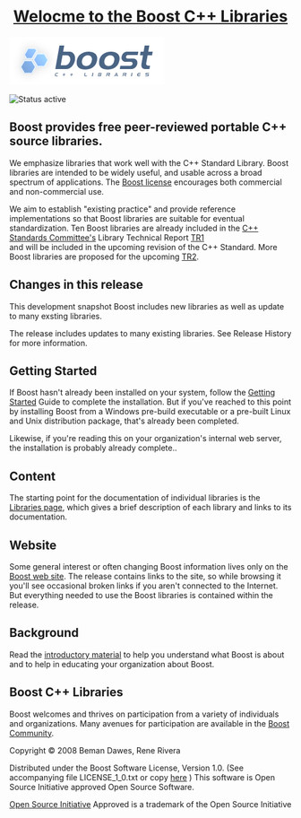 
<h1  align="center"><strong><u>Welocme to the Boost C++ Libraries</u></strong></h1>

![](boost.png)

![Status active](https://img.shields.io/badge/Status-active%20development-2eb3c1.svg) 
## Boost provides free peer-reviewed portable C++ source libraries.

  
  We emphasize libraries that work well with the C++ Standard Library.
  Boost libraries are intended to be widely useful, and usable across a broad
  spectrum of applications. The [Boost license](http://www.boost.org/users/license.html) encourages both commercial 
  and non-commercial use.


  We aim to establish "existing practice" and provide reference
  implementations so that Boost libraries are suitable for eventual
  standardization. Ten Boost libraries are already included in the [C++ Standards Committee's](http://www.open-std.org/jtc1/sc22/wg21/)
  Library Technical Report [TR1](http://www.open-std.org/jtc1/sc22/wg21/docs/papers/2005/n1745.pdf)  
  and will be included in the upcoming revision of the C++ Standard. More
  Boost libraries are proposed for the upcoming 
  [TR2](http://www.open-std.org/jtc1/sc22/wg21/docs/papers/2005/n1810.html ).
  
## Changes in this release
  
This development snapshot Boost includes new libraries as well as update to many exsting libraries.

The release includes updates to many existing libraries. See Release History for more information.


  
## Getting Started
  
If Boost hasn't already been installed on your system, follow the [Getting Started](more/getting_started/index.html) Guide to complete the installation. But if you've reached to this point by installing Boost from a Windows pre-build executable or a pre-built Linux and Unix distribution package, that's already been completed. 

Likewise, if you're reading this on your organization's internal web server, the installation is probably already complete..

## Content

The starting point for the documentation of individual libraries is the [Libraries page](libs/libraries.htm), which gives a brief description of each library and links to its documentation.

## Website

Some general interest or often changing Boost information lives only on the [Boost web site](https://www.boost.org/). The release contains links to the site, so while browsing it you'll see occasional broken links if you aren't connected to the Internet. But everything needed to use the Boost libraries is contained within the release.

## Background

Read the [introductory material](https://www.boost.org/users/) to help you understand what Boost is about and to help in educating your organization about Boost.


## Boost C++ Libraries

Boost welcomes and thrives on participation from a variety of individuals and organizations. Many avenues for participation are available in the [Boost Community](https://www.boost.org/community/).

Copyright © 2008 Beman Dawes, Rene Rivera

Distributed under the Boost Software License, Version 1.0. (See accompanying file LICENSE_1_0.txt or copy [here](https://www.boost.org/LICENSE_1_0.txt) )
This software is Open Source Initiative approved Open Source Software.

[Open Source Initiative](https://opensource.org/) Approved is a trademark of the Open Source Initiative

